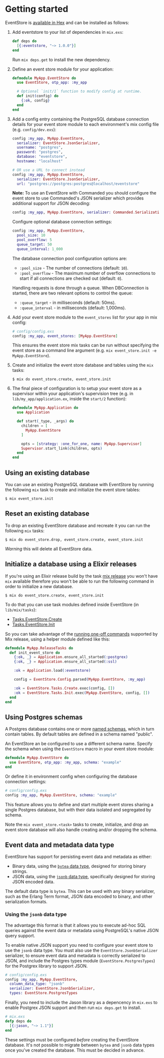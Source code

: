 # Getting started

EventStore is [available in Hex](https://hex.pm/packages/eventstore) and can be installed as follows:

  1. Add eventstore to your list of dependencies in `mix.exs`:

      ```elixir
      def deps do
        [{:eventstore, "~> 1.0.0"}]
      end
      ```

      Run `mix deps.get` to install the new dependency.

  2. Define an event store module for your application:

      ```elixir
      defmodule MyApp.EventStore do
        use EventStore, otp_app: :my_app

        # Optional `init/1` function to modify config at runtime.
        def init(config) do
          {:ok, config}
        end
      end
      ```

  3. Add a config entry containing the PostgreSQL database connection details for your event store module to each environment's mix config file (e.g. `config/dev.exs`):

      ```elixir
      config :my_app, MyApp.EventStore,
        serializer: EventStore.JsonSerializer,
        username: "postgres",
        password: "postgres",
        database: "eventstore",
        hostname: "localhost"

      # OR use a URL to connect instead
      config :my_app, MyApp.EventStore,
        serializer: EventStore.JsonSerializer,          
        url: "postgres://postgres:postgres@localhost/eventstore"
      ```

      **Note:** To use an EventStore with Commanded you should configure the event
      store to use Commanded's JSON serializer which provides additional support for
      JSON decoding:

      ```elixir
      config :my_app, MyApp.EventStore, serializer: Commanded.Serialization.JsonSerializer
      ```

      Configure optional database connection settings:

      ```elixir
      config :my_app, MyApp.EventStore,
        pool_size: 10
        pool_overflow: 5
        queue_target: 50
        queue_interval: 1_000
      ```

      The database connection pool configuration options are:

      - `:pool_size` - The number of connections (default: `10`).
      - `:pool_overflow` - The maximum number of overflow connections to start if all connections are checked out (default: `0`).

      Handling requests is done through a queue. When DBConnection is started, there are two relevant options to control the queue:

      - `:queue_target` - in milliseconds (default: 50ms).
      - `:queue_interval` - in milliseconds (default: 1,000ms).

  4. Add your event store module to the `event_stores` list for your app in mix config:

      ```elixir
      # config/config.exs
      config :my_app, event_stores: [MyApp.EventStore]
      ```

      This ensures the event store mix tasks can be run without specifying the event store as a command line argument (e.g. `mix event_store.init -e MyApp.EventStore`).

  5. Create and initialize the event store database and tables using the `mix` tasks:

      ```console
      $ mix do event_store.create, event_store.init
      ```

  6. The final piece of configuration is to setup your event store as a supervisor within your application's supervision tree (e.g. in `lib/my_app/application.ex`, inside the `start/2` function):

      ```elixir
      defmodule MyApp.Application do
        use Application

        def start(_type, _args) do
          children = [
            MyApp.EventStore
          ]

          opts = [strategy: :one_for_one, name: MyApp.Supervisor]
          Supervisor.start_link(children, opts)
        end
      end
      ```

## Using an existing database

You can use an existing PostgreSQL database with EventStore by running the following `mix` task to create and initialize the event store tables:

```console
$ mix event_store.init
```

## Reset an existing database

To drop an existing EventStore database and recreate it you can run the following `mix` tasks:

```console
$ mix do event_store.drop, event_store.create, event_store.init
```

*Warning* this will delete all EventStore data.

## Initialize a database using a Elixir releases

If you're using an Elixir release build by the task [mix release](https://hexdocs.pm/mix/Mix.Tasks.Release.html) you won't have `mix` available therefore you won't be able to run the following command in order to initialize a new database.

```console
$ mix do event_store.create, event_store.init
```

To do that you can use task modules defined inside EventStore (in `lib/mix/tasks`):

* [Tasks.EventStore.Create](https://github.com/commanded/eventstore/blob/v1.0.0-rc.0/lib/event_store/tasks/create.ex)
* [Tasks.EventStore.Init](https://github.com/commanded/eventstore/blob/v1.0.0-rc.0/lib/event_store/tasks/init.ex)

 So you can take advantage of the [running one-off commands](https://hexdocs.pm/mix/Mix.Tasks.Release.html#module-one-off-commands-eval-and-rpc) supported by Mix release, using a helper module defined like this:

```elixir
defmodule MyApp.ReleaseTasks do
  def init_event_store do
    {:ok, _} = Application.ensure_all_started(:postgrex)
    {:ok, _} = Application.ensure_all_started(:ssl)

    :ok = Application.load(:eventstore)

    config = EventStore.Config.parsed(MyApp.EventStore, :my_app)

    :ok = EventStore.Tasks.Create.exec(config, [])
    :ok = EventStore.Tasks.Init.exec(MyApp.EventStore, config, [])
  end
end
```

## Using Postgres schemas

A Postgres database contains one or more [named schemas](https://www.postgresql.org/docs/current/ddl-schemas.html), which in turn contain tables. By default tables are defined in a schema named "public".

An EventStore an be configured to use a different schema name. Specify the schema when using the `EventStore` macro in your event store module:

```elixir
defmodule MyApp.EventStore do
  use EventStore, otp_app: :my_app, schema: "example"
end
```

Or define it in environment config when configuring the database connection settings:

```elixir
# config/config.exs
config :my_app, MyApp.EventStore, schema: "example"
```

This feature allows you to define and start multiple event stores sharing a single Postgres database, but with their data isolated and segregated by schema.

Note the `mix event_store.<task>` tasks to create, initialize, and drop an event store database will also handle creating and/or dropping the schema.

## Event data and metadata data type

EventStore has support for persisting event data and metadata as either:

  - Binary data, using the [`bytea` data type](https://www.postgresql.org/docs/current/static/datatype-binary.html), designed for storing binary strings.
  - JSON data, using the [`jsonb` data type](https://www.postgresql.org/docs/current/static/datatype-json.html), specifically designed for storing JSON encoded data.

The default data type is `bytea`. This can be used with any binary serializer, such as the Erlang Term format, JSON data encoded to binary, and other serialization formats.

### Using the `jsonb` data type

The advantage this format is that it allows you to execute ad-hoc SQL queries against the event data or metadata using PostgreSQL's native JSON query support.

To enable native JSON support you need to configure your event store to use the `jsonb` data type. You must also use the `EventStore.JsonbSerializer` serializer, to ensure event data and metadata is correctly serialized to JSON, and include the Postgres types module (`EventStore.PostgresTypes`) for the Postgrex library to support JSON.

```elixir
# config/config.exs
config :my_app, MyApp.EventStore,
  column_data_type: "jsonb"
  serializer: EventStore.JsonbSerializer,
  types: EventStore.PostgresTypes
```

Finally, you need to include the Jason library as a depencency in `mix.exs` to enable Postgrex JSON support and then run `mix deps.get` to install.

```elixir
# mix.exs
defp deps do
  [{:jason, "~> 1.1"}]
end
```

These settings must be configured *before* creating the EventStore database. It's not possible to migrate between `bytea` and `jsonb` data types once you've created the database. This must be decided in advance.
